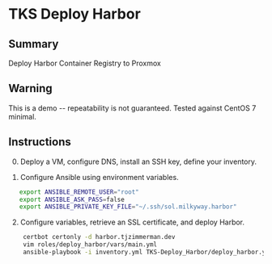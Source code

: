 # TKS Deploy Harbor

## Summary

Deploy Harbor Container Registry to Proxmox

## Warning

This is a demo -- repeatability is not guaranteed. Tested against CentOS 7 minimal.

## Instructions

0) Deploy a VM, configure DNS, install an SSH key, define your inventory.

1) Configure Ansible using environment variables.

```bash
   export ANSIBLE_REMOTE_USER="root"
   export ANSIBLE_ASK_PASS=false
   export ANSIBLE_PRIVATE_KEY_FILE="~/.ssh/sol.milkyway.harbor"
```

2) Configure variables, retrieve an SSL certificate, and deploy Harbor.

```bash
    certbot certonly -d harbor.tjzimmerman.dev
    vim roles/deploy_harbor/vars/main.yml
    ansible-playbook -i inventory.yml TKS-Deploy_Harbor/deploy_harbor.yml
```

